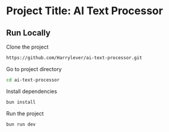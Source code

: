 # Project Title: AI Text Processor

## Run Locally
Clone the project
```bash
https://github.com/Harrylever/ai-text-processor.git
```

Go to project directory
```bash
cd ai-text-processor
```

Install dependencies
```bash
bun install
```
Run the project
```bash
bun run dev
```
